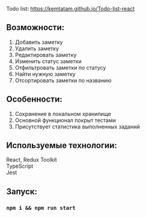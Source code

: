 Todo list: https://kemtatam.github.io/Todo-list-react

## Возможности:
1. Добавить заметку
2. Удалить заметку
3. Редактировать заметку
4. Изменить статус заметки
5. Отфильтровать заметки по статусу
6. Найти нужную заметку
7. Отсортировать заметки по названию

## Особенности:
1. Сохранение в локальном хранилище
2. Основной функционал покрыт тестами
3. Присутствует статистика выполненных заданий

## Используемые технологии:
React, Redux Toolkit \
TypeScript \
Jest

## Запуск:
### `npm i && npm run start`
